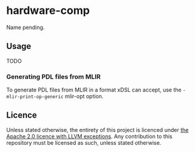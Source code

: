 # hardware-comp

Name pending.

## Usage

TODO

### Generating PDL files from MLIR

To generate PDL files from MLIR in a format xDSL can accept, use the `-mlir-print-op-generic` mlir-opt option.

## Licence

Unless stated otherwise, the entirety of this project is licenced under [the Apache 2.0 licence with LLVM exceptions](LICENCE). Any contribution to this repository must be licensed as such, unless stated otherwise.
